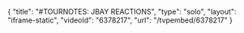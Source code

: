 {
    "title": "#TOURNOTES: JBAY REACTIONS",
    "type": "solo",
    "layout": "iframe-static",
    "videoId": "6378217",
    "url": "\/tvpembed\/6378217"
}
